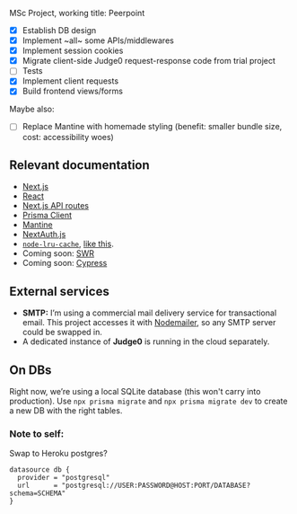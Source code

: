 MSc Project, working title: Peerpoint

- [x] Establish DB design
- [x] Implement ~all~ some APIs/middlewares
- [x] Implement session cookies
- [x] Migrate client-side Judge0 request-response code from trial project
- [ ] Tests
- [x] Implement client requests
- [x] Build frontend views/forms

Maybe also:

- [ ] Replace Mantine with homemade styling (benefit: smaller bundle size, cost:  accessibility woes)

## Relevant documentation

- [Next.js](https://nextjs.org/)
- [React](https://reactjs.org/)
- [Next.js API routes](https://nextjs.org/docs/api-routes/introduction)
- [Prisma Client](https://www.prisma.io/docs/reference/tools-and-interfaces/prisma-client)
- [Mantine](https://mantine.dev)
- [NextAuth.js](https://next-auth.js.org/)
- [`node-lru-cache`](https://github.com/isaacs/node-lru-cache), [like this](https://github.com/vercel/next.js/tree/canary/examples/api-routes-rate-limit).
- Coming soon: [SWR](https://swr.now.sh/)
- Coming soon: [Cypress](https://www.cypress.io/)

## External services

- **SMTP:** I’m using a commercial mail delivery service for transactional email. This project accesses it with [Nodemailer](https://nodemailer.com), so any SMTP server could be swapped in.
- A dedicated instance of **Judge0** is running in the cloud separately.

## On DBs

Right now, we’re using a local SQLite database (this won't carry into production). Use `npx prisma migrate` and `npx prisma migrate dev` to create a new DB with the right tables.

### Note to self:

Swap to Heroku postgres?

```prisma
datasource db {
  provider = "postgresql"
  url      = "postgresql://USER:PASSWORD@HOST:PORT/DATABASE?schema=SCHEMA"
}
```